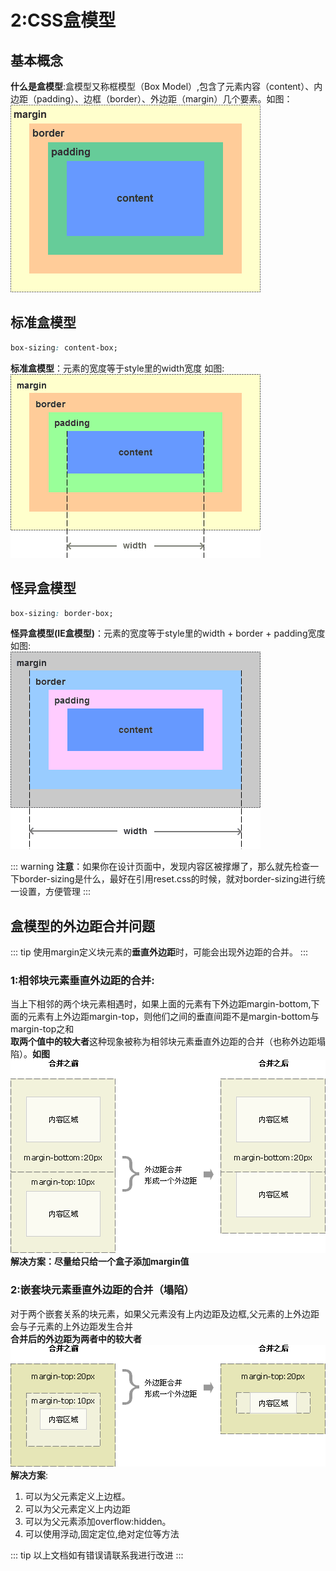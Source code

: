 # 2:CSS盒模型
## 基本概念
**什么是盒模型**:盒模型又称框模型（Box Model）,包含了元素内容（content）、内边距（padding）、边框（border）、外边距（margin）几个要素。如图：<br>
![cssBox](../images/cssBox.png)

## 标准盒模型
``` CSS
box-sizing: content-box;
```
**标准盒模型**：元素的宽度等于style里的width宽度  如图:<br>
![contentBox](../images/contentBox.png)


## 怪异盒模型
``` CSS
box-sizing: border-box;
```
**怪异盒模型(IE盒模型)**：元素的宽度等于style里的width + border + padding宽度  如图:<br>
![borderBox](../images/borderBox.png)

::: warning
**注意**：如果你在设计页面中，发现内容区被撑爆了，那么就先检查一下border-sizing是什么，最好在引用reset.css的时候，就对border-sizing进行统一设置，方便管理
:::

## 盒模型的外边距合并问题
::: tip
使用margin定义块元素的**垂直外边距**时，可能会出现外边距的合并。
:::
### 1:相邻块元素垂直外边距的合并:<br>
当上下相邻的两个块元素相遇时，如果上面的元素有下外边距margin-bottom,下面的元素有上外边距margin-top，则他们之间的垂直间距不是margin-bottom与margin-top之和<br>
**取两个值中的较大者**这种现象被称为相邻块元素垂直外边距的合并（也称外边距塌陷）。**如图**<br>
![margin1](../images/margin1.png)<br>
**解决方案：尽量给只给一个盒子添加margin值**

### 2:嵌套块元素垂直外边距的合并（塌陷）
对于两个嵌套关系的块元素，如果父元素没有上内边距及边框,父元素的上外边距会与子元素的上外边距发生合并<br>
**合并后的外边距为两者中的较大者**
![margin2](../images/margin2.png)<br>
**解决方案**:<br>
1. 可以为父元素定义上边框。
2. 可以为父元素定义上内边距
3. 可以为父元素添加overflow:hidden。
4. 可以使用浮动,固定定位,绝对定位等方法



::: tip
以上文档如有错误请联系我进行改进
:::

